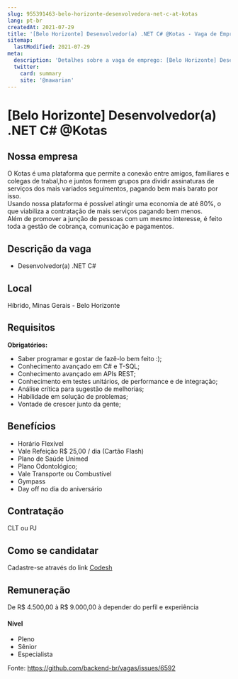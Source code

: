 ```yaml
---
slug: 955391463-belo-horizonte-desenvolvedora-net-c-at-kotas
lang: pt-br
createdAt: 2021-07-29
title: '[Belo Horizonte] Desenvolvedor(a) .NET C# @Kotas - Vaga de Emprego'
sitemap:
  lastModified: 2021-07-29
meta:
  description: 'Detalhes sobre a vaga de emprego: [Belo Horizonte] Desenvolvedor(a) .NET C# @Kotas'
  twitter:
    card: summary
    site: '@nawarian'
---
```


# [Belo Horizonte] Desenvolvedor(a) .NET C# @Kotas

<td class="d-block comment-body markdown-body  js-comment-body">
    


<blockquote>
</blockquote>
<h2>Nossa empresa</h2>
<p>O Kotas é uma plataforma que permite a conexão entre amigos, familiares e colegas de trabal,ho e juntos formem grupos pra dividir assinaturas de serviços dos mais variados seguimentos, pagando bem mais barato por isso. <br>
Usando nossa plataforma é possível atingir uma economia de até 80%, o que viabiliza a contratação de mais serviços pagando bem menos. <br>
Além de promover a junção de pessoas com um mesmo interesse, é feito toda a gestão de cobrança, comunicação e pagamentos.</p>
<h2>Descrição da vaga</h2>
<ul>
<li>Desenvolvedor(a) .NET C# </li>
</ul>
<h2>Local</h2>
<p>Híbrido, Minas Gerais - Belo Horizonte</p>
<h2>Requisitos</h2>
<p><strong>Obrigatórios:</strong></p>
<ul>
<li>Saber programar e gostar de fazê-lo bem feito :);</li>
<li>Conhecimento avançado em C# e T-SQL;</li>
<li>Conhecimento avançado em APIs REST;</li>
<li>Conhecimento em testes unitários, de performance e de integração;</li>
<li>Análise crítica para sugestão de melhorias;</li>
<li>Habilidade em solução de problemas;</li>
<li>Vontade de crescer junto da gente;</li>
</ul>
<h2>Benefícios</h2>
<ul>
<li>Horário Flexível</li>
<li>Vale Refeição R$ 25,00 / dia (Cartão Flash)</li>
<li>Plano de Saúde Unimed</li>
<li>Plano Odontológico;</li>
<li>Vale Transporte ou Combustível</li>
<li>Gympass</li>
<li>Day off no dia do aniversário</li>
</ul>

<h2>Contratação</h2>
<p>CLT ou PJ</p>
<h2>Como se candidatar</h2>
<p>Cadastre-se através do link <a href="https://coodesh.com/vagas/desenvolvedora-net-c-014618044">Codesh</a></p>

<h2>Remuneração</h2>
<p>De R$ 4.500,00 à R$ 9.000,00 à depender do perfil e experiência</p>

<h4>Nível</h4>
<ul>
<li>Pleno</li>
<li>Sênior</li>
<li>Especialista</li>
</ul>
 </td>

Fonte: https://github.com/backend-br/vagas/issues/6592
